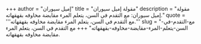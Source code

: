 +++
author = "إميل سيوران"
title = "مقولة إميل سيوران"
description = "مقولة إميل سيوران: مع التقدم في السن، يتعلم المرء مقايضة مخاوفه بقهقهاته."
quote = '''مع التقدم في السن، يتعلم المرء مقايضة مخاوفه بقهقهاته.''' 
slug = "مع-التقدم-في-السن-يتعلم-المرء-مقايضة-مخاوفه-بقهقهاته"
+++
مع التقدم في السن، يتعلم المرء مقايضة مخاوفه بقهقهاته.

